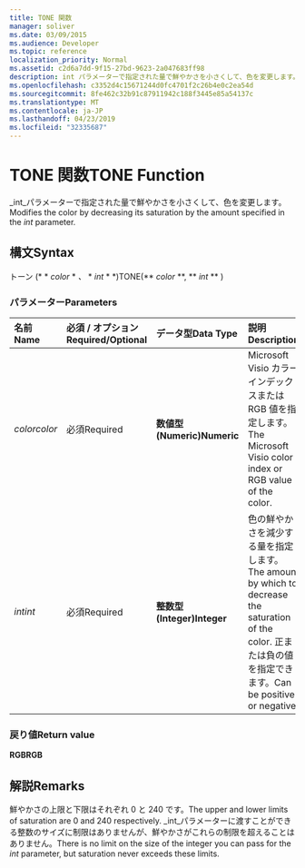 ```yaml
---
title: TONE 関数
manager: soliver
ms.date: 03/09/2015
ms.audience: Developer
ms.topic: reference
localization_priority: Normal
ms.assetid: c2d6a7dd-9f15-27bd-9623-2a047683ff98
description: int パラメーターで指定された量で鮮やかさを小さくして、色を変更します。
ms.openlocfilehash: c3352d4c15671244d0fc4701f2c26b4e0c2ea54d
ms.sourcegitcommit: 8fe462c32b91c87911942c188f3445e85a54137c
ms.translationtype: MT
ms.contentlocale: ja-JP
ms.lasthandoff: 04/23/2019
ms.locfileid: "32335687"
---
```

# <a name="tone-function"></a><span data-ttu-id="c838d-103">TONE 関数</span><span class="sxs-lookup"><span data-stu-id="c838d-103">TONE Function</span></span>

<span data-ttu-id="c838d-104">_int_パラメーターで指定された量で鮮やかさを小さくして、色を変更します。</span><span class="sxs-lookup"><span data-stu-id="c838d-104">Modifies the color by decreasing its saturation by the amount specified in the  _int_ parameter.</span></span> 
  
## <a name="syntax"></a><span data-ttu-id="c838d-105">構文</span><span class="sxs-lookup"><span data-stu-id="c838d-105">Syntax</span></span>

<span data-ttu-id="c838d-106">トーン (\* \* *color* \* *、* \* *int* \* \*)</span><span class="sxs-lookup"><span data-stu-id="c838d-106">TONE(\*\* *color* \*\*, \*\* *int* \*\* )</span></span> 
  
### <a name="parameters"></a><span data-ttu-id="c838d-107">パラメーター</span><span class="sxs-lookup"><span data-stu-id="c838d-107">Parameters</span></span>

|<span data-ttu-id="c838d-108">**名前**</span><span class="sxs-lookup"><span data-stu-id="c838d-108">**Name**</span></span>|<span data-ttu-id="c838d-109">**必須 / オプション**</span><span class="sxs-lookup"><span data-stu-id="c838d-109">**Required/Optional**</span></span>|<span data-ttu-id="c838d-110">**データ型**</span><span class="sxs-lookup"><span data-stu-id="c838d-110">**Data Type**</span></span>|<span data-ttu-id="c838d-111">**説明**</span><span class="sxs-lookup"><span data-stu-id="c838d-111">**Description**</span></span>|
|:-----|:-----|:-----|:-----|
| <span data-ttu-id="c838d-112">_color_</span><span class="sxs-lookup"><span data-stu-id="c838d-112">_color_</span></span> <br/> |<span data-ttu-id="c838d-113">必須</span><span class="sxs-lookup"><span data-stu-id="c838d-113">Required</span></span>  <br/> |<span data-ttu-id="c838d-114">**数値型 (Numeric)**</span><span class="sxs-lookup"><span data-stu-id="c838d-114">**Numeric**</span></span> <br/> |<span data-ttu-id="c838d-115">Microsoft Visio カラー インデックスまたは RGB 値を指定します。</span><span class="sxs-lookup"><span data-stu-id="c838d-115">The Microsoft Visio color index or RGB value of the color.</span></span>  <br/> |
| <span data-ttu-id="c838d-116">_int_</span><span class="sxs-lookup"><span data-stu-id="c838d-116">_int_</span></span> <br/> |<span data-ttu-id="c838d-117">必須</span><span class="sxs-lookup"><span data-stu-id="c838d-117">Required</span></span>  <br/> |<span data-ttu-id="c838d-118">**整数型 (Integer)**</span><span class="sxs-lookup"><span data-stu-id="c838d-118">**Integer**</span></span> <br/> |<span data-ttu-id="c838d-119">色の鮮やかさを減少する量を指定します。</span><span class="sxs-lookup"><span data-stu-id="c838d-119">The amount by which to decrease the saturation of the color.</span></span> <span data-ttu-id="c838d-120">正または負の値を指定できます。</span><span class="sxs-lookup"><span data-stu-id="c838d-120">Can be positive or negative.</span></span>  <br/> |
   
### <a name="return-value"></a><span data-ttu-id="c838d-121">戻り値</span><span class="sxs-lookup"><span data-stu-id="c838d-121">Return value</span></span>

 <span data-ttu-id="c838d-122">**RGB**</span><span class="sxs-lookup"><span data-stu-id="c838d-122">**RGB**</span></span>
  
## <a name="remarks"></a><span data-ttu-id="c838d-123">解説</span><span class="sxs-lookup"><span data-stu-id="c838d-123">Remarks</span></span>

<span data-ttu-id="c838d-124">鮮やかさの上限と下限はそれぞれ 0 と 240 です。</span><span class="sxs-lookup"><span data-stu-id="c838d-124">The upper and lower limits of saturation are 0 and 240 respectively.</span></span> <span data-ttu-id="c838d-125">_int_パラメーターに渡すことができる整数のサイズに制限はありませんが、鮮やかさがこれらの制限を超えることはありません。</span><span class="sxs-lookup"><span data-stu-id="c838d-125">There is no limit on the size of the integer you can pass for the  _int_ parameter, but saturation never exceeds these limits.</span></span> 
  

